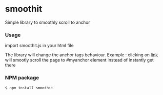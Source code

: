 # smoothit
Simple library to smoothly scroll to anchor

### Usage
import smoothit.js in your html file

The library will change the anchor tags behaviour.
Example :
clicking on <a href="#myanchor">link</a> will smootly scroll the page to #myanchor element instead of instantly get there

### NPM package
```sh
$ npm install smoothit
```
